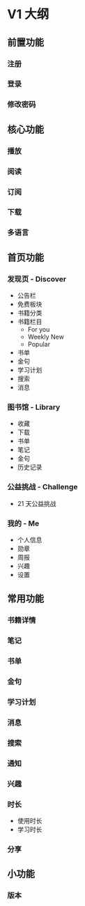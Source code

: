 # V1 大纲

## 前置功能

### 注册

### 登录

### 修改密码

## 核心功能

### 播放

### 阅读

### 订阅

### 下载

### 多语言

## 首页功能

### 发现页 - Discover

- 公告栏
- 免费板块
- 书籍分类
- 书籍栏目
   - For you
   - Weekly New
   - Popular
- 书单
- 金句
- 学习计划
- 搜索
- 消息

### 图书馆 - Library

- 收藏
- 下载
- 书单
- 笔记
- 金句
- 历史记录

### 公益挑战 - Challenge

- 21 天公益挑战

### 我的 - Me

- 个人信息
- 勋章
- 周报
- 兴趣
- 设置

## 常用功能

### 书籍详情

### 笔记

### 书单

### 金句

### 学习计划

### 消息

### 搜索

### 通知

### 兴趣

### 时长

- 使用时长
- 学习时长

### 分享

## 小功能

### 版本
